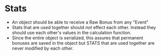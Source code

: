 # Stats

- An object should be able to receive a Raw Bonus from any "Event"
- Stats that are used together should _not_ effect each other. Instead they should use each other's values in the
  calculation function.
- Since the entire object is serialized, this assures that permanent bonuses are saved in the object but STATS that are
  used together are never modified by each other.
